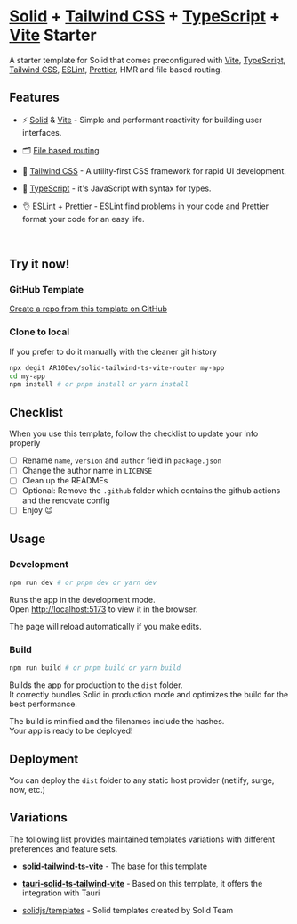 # [Solid](https://solidjs.com) + [Tailwind CSS](https://tailwindcss.com) + [TypeScript](https://typescriptlang.org) + [Vite](https://vitejs.dev) Starter

A starter template for Solid that comes preconfigured with [Vite](https://vitejs.dev),
[TypeScript](https://typescriptlang.org), [Tailwind CSS](https://tailwindcss.com), [ESLint](https://eslint.org), [Prettier](https://prettier.io), HMR and file based routing.

## Features

- ⚡️ [Solid](https://solidjs.com) & [Vite](https://vitejs.dev) - Simple and performant reactivity for building user interfaces.

- 🗂 [File based routing](https://github.com/AR10Dev/solid-tailwind-ts-vite-router/tree/master/src/pages)

- 🎨 [Tailwind CSS](https://tailwindcss.com) - A utility-first CSS framework for rapid UI development.

- 💪 [TypeScript](https://typescriptlang.org) - it's JavaScript with syntax for types.

- 👌 [ESLint](https://eslint.org) + [Prettier](https://prettier.io) - ESLint find problems in your code and Prettier format your code for an easy life.

<br>

## Try it now!

### GitHub Template

[Create a repo from this template on GitHub](https://github.com/AR10Dev/solid-tailwind-ts-vite-router/generate)

### Clone to local

If you prefer to do it manually with the cleaner git history

```bash
npx degit AR10Dev/solid-tailwind-ts-vite-router my-app
cd my-app
npm install # or pnpm install or yarn install
```

## Checklist

When you use this template, follow the checklist to update your info properly

- [ ] Rename `name`, `version` and `author` field in `package.json`
- [ ] Change the author name in `LICENSE`
- [ ] Clean up the READMEs
- [ ] Optional: Remove the `.github` folder which contains the github actions and the renovate config
- [ ] Enjoy 😉

## Usage

### Development

```bash
npm run dev # or pnpm dev or yarn dev
```

Runs the app in the development mode.<br>
Open [http://localhost:5173](http://localhost:5173) to view it in the browser.

The page will reload automatically if you make edits.<br>

### Build

```bash
npm run build # or pnpm build or yarn build
```

Builds the app for production to the `dist` folder.<br>
It correctly bundles Solid in production mode and optimizes the build for the best performance.

The build is minified and the filenames include the hashes.<br>
Your app is ready to be deployed!

## Deployment

You can deploy the `dist` folder to any static host provider (netlify, surge, now, etc.)


## Variations

The following list provides maintained templates variations with different preferences and feature sets.

- [**solid-tailwind-ts-vite**](https://github.com/AR10Dev/solid-tailwind-ts-vite) - The base for this template

- [**tauri-solid-ts-tailwind-vite**](https://github.com/AR10Dev/tauri-solid-ts-tailwind-vite) - Based on this template, it offers the integration with Tauri

- [solidjs/templates](https://github.com/solidjs/templates) - Solid templates created by Solid Team
